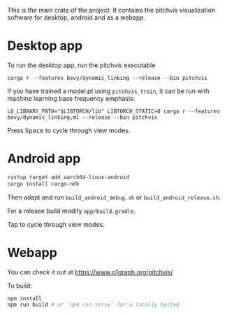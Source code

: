 This is the main crate of the project. It contains the pitchvis visualization software for desktop, android and as a webapp.

# Desktop app

To run the desktop app, run the pitchvis executable

`cargo r --features bevy/dynamic_linking --release --bin pitchvis`

If you have trained a model.pt using `pitchvis_train`, it can be run with machine learning base frequency emphasis:

`LD_LIBRARY_PATH="$LIBTORCH/lib" LIBTORCH_STATIC=0 cargo r --features bevy/dynamic_linking,ml --release --bin pitchvis`

Press <kbd>Space</kbd> to cycle through view modes.

# Android app

```bash
rustup target add aarch64-linux-android
cargo install cargo-ndk
```

Then adapt and run `build_android_debug.sh` or `build_android_release.sh`.

For a release build modify `app/build.gradle`.

Tap to cycle through view modes.

# Webapp

You can check it out at https://www.p1graph.org/pitchvis/ 

To build:

```bash
npm install
npm run build # or `npm run serve` for a locally hosted
```
